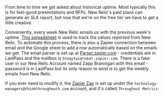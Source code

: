 From time to time we get asked about historical uptime. Most typically this is for feel-good presentations and RFPs. 
New Relic's paid plans can generate an SLA report, but now that we're on the free tier we have to get a little creative. 

Conveniently, every week New Relic emails us with the previous week's uptime. [This spreadsheet](https://docs.google.com/spreadsheets/d/1eWPZlVneeg13qzQ2M5repCTgJb9LQiI_YsFHDMQv1wA/edit#gid=0) is used to track the values reported from New Relic. To automate this process, there is also a Zapier connection between email and the Google sheet to add a row automatically based on the emails we get. The email parser is set up at [Parser.zapier.com](http://parser.zapier.com) - credentials are in LastPass and the mailbox is `5toqytwi@robot.zapier.com`. There is a fake user in our New Relic Account named Zapp Brannigan with this email - password is in LastPass but its only reason to exist is to get the weekly emails from New Relic.

If you ever need to modify it, the [Zapier Zap](https://zapier.com) is set up under the `technology-managers@thinkthroughmath.com` account, and it's called `Throughout Metrics`.
